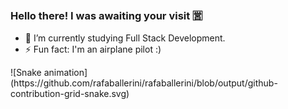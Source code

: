 ### Hello there! I was awaiting your visit 🈺


- 🌱 I’m currently studying Full Stack Development.
- ⚡ Fun fact: I'm an airplane pilot :)

<div>
 ![Snake animation](https://github.com/rafaballerini/rafaballerini/blob/output/github-contribution-grid-snake.svg)
</div>
